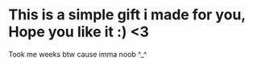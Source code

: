 # This is a simple gift i made for you, Hope you like it :) <3
Took me weeks btw cause imma noob ^_^
